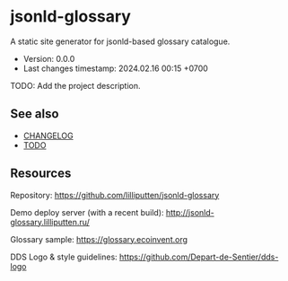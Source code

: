 <!--
@since 2024.02.16, 14:59
@changed 2024.02.16, 14:59
-->

# jsonld-glossary

A static site generator for jsonld-based glossary catalogue.

- Version: 0.0.0
- Last changes timestamp: 2024.02.16 00:15 +0700

TODO: Add the project description.

## See also

- [CHANGELOG](CHANGELOG.md)
- [TODO](TODO.md)

## Resources

Repository: https://github.com/lilliputten/jsonld-glossary

Demo deploy server (with a recent build): http://jsonld-glossary.lilliputten.ru/

Glossary sample: https://glossary.ecoinvent.org

DDS Logo & style guidelines: https://github.com/Depart-de-Sentier/dds-logo

